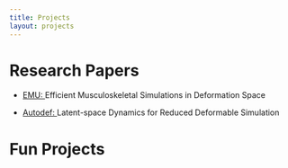 ```yaml
---
title: Projects
layout: projects
---
```


<h1 class="about__title">Research Papers</h1>
<ul>
	<li><p><a href="https://arxiv.org/abs/2006.08821">EMU: </a> Efficient Musculoskeletal Simulations in Deformation Space</p></li>
	<li><p><a href="https://www.dgp.toronto.edu/projects/latent-space-dynamics/">Autodef: </a> Latent-space Dynamics for Reduced Deformable Simulation</p></li>
</ul>

<h1 class="about__title">Fun Projects</h1>
<!-- <ul>
	<li><p><a href="https://www.designeering.studio">Designeering</a></p></li>
</ul> -->

